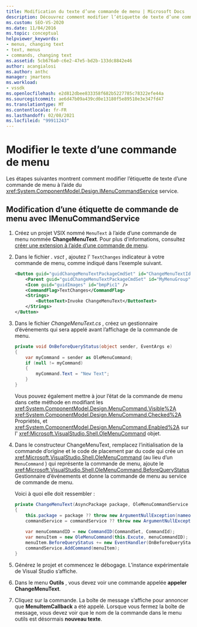 ```yaml
---
title: Modification du texte d’une commande de menu | Microsoft Docs
description: Découvrez comment modifier l’étiquette de texte d’une commande de menu à l’aide du service IMenuCommandService en examinant cet exemple de code.
ms.custom: SEO-VS-2020
ms.date: 11/04/2016
ms.topic: conceptual
helpviewer_keywords:
- menus, changing text
- text, menus
- commands, changing text
ms.assetid: 5cb676a0-c6e2-47e5-bd2b-133dc8842e46
author: acangialosi
ms.author: anthc
manager: jmartens
ms.workload:
- vssdk
ms.openlocfilehash: e2d812dbee833358f682b5227785c78322efe44a
ms.sourcegitcommit: ae6d47b09a439cd0e13180f5e89510e3e347fd47
ms.translationtype: MT
ms.contentlocale: fr-FR
ms.lasthandoff: 02/08/2021
ms.locfileid: "99911243"
---
```

# <a name="change-the-text-of-a-menu-command"></a>Modifier le texte d’une commande de menu
Les étapes suivantes montrent comment modifier l’étiquette de texte d’une commande de menu à l’aide du <xref:System.ComponentModel.Design.IMenuCommandService> service.

## <a name="changing-a-menu-command-label-with-the-imenucommandservice"></a>Modification d’une étiquette de commande de menu avec IMenuCommandService

1. Créez un projet VSIX nommé `MenuText` à l’aide d’une commande de menu nommée **ChangeMenuText**. Pour plus d’informations, consultez [créer une extension à l’aide d’une commande de menu](../extensibility/creating-an-extension-with-a-menu-command.md).

2. Dans le fichier *. vsct* , ajoutez l' `TextChanges` indicateur à votre commande de menu, comme indiqué dans l’exemple suivant.

    ```xml
    <Button guid="guidChangeMenuTextPackageCmdSet" id="ChangeMenuTextId" priority="0x0100" type="Button">
        <Parent guid="guidChangeMenuTextPackageCmdSet" id="MyMenuGroup" />
        <Icon guid="guidImages" id="bmpPic1" />
        <CommandFlag>TextChanges</CommandFlag>
        <Strings>
            <ButtonText>Invoke ChangeMenuText</ButtonText>
        </Strings>
    </Button>
    ```

3. Dans le fichier *ChangeMenuText.cs* , créez un gestionnaire d’événements qui sera appelé avant l’affichage de la commande de menu.

    ```csharp
    private void OnBeforeQueryStatus(object sender, EventArgs e)
    {
        var myCommand = sender as OleMenuCommand;
        if (null != myCommand)
        {
            myCommand.Text = "New Text";
        }
    }
    ```

    Vous pouvez également mettre à jour l’état de la commande de menu dans cette méthode en modifiant les <xref:System.ComponentModel.Design.MenuCommand.Visible%2A> <xref:System.ComponentModel.Design.MenuCommand.Checked%2A> Propriétés, et <xref:System.ComponentModel.Design.MenuCommand.Enabled%2A> sur l' <xref:Microsoft.VisualStudio.Shell.OleMenuCommand> objet.

4. Dans le constructeur ChangeMenuText, remplacez l’initialisation de la commande d’origine et le code de placement par du code qui crée un <xref:Microsoft.VisualStudio.Shell.OleMenuCommand> (au lieu d’un `MenuCommand` ) qui représente la commande de menu, ajoute le <xref:Microsoft.VisualStudio.Shell.OleMenuCommand.BeforeQueryStatus> Gestionnaire d’événements et donne la commande de menu au service de commande de menu.

    Voici à quoi elle doit ressembler :

    ```csharp
    private ChangeMenuText(AsyncPackage package, OleMenuCommandService commandService)
    {
        this.package = package ?? throw new ArgumentNullException(nameof(package));
        commandService = commandService ?? throw new ArgumentNullException(nameof(commandService));
        
        var menuCommandID = new CommandID(CommandSet, CommandId);
        var menuItem = new OleMenuCommand(this.Excute, menuCommandID);
        menuItem.BeforeQueryStatus += new EventHandler(OnBeforeQueryStatus);
        commandService.AddCommand(menuItem);
    }
    ```

5. Générez le projet et commencez le débogage. L’instance expérimentale de Visual Studio s’affiche.

6. Dans le menu **Outils** , vous devez voir une commande appelée **appeler ChangeMenuText**.

7. Cliquez sur la commande. La boîte de message s’affiche pour annoncer que **MenuItemCallback** a été appelé. Lorsque vous fermez la boîte de message, vous devez voir que le nom de la commande dans le menu outils est désormais **nouveau texte**.
